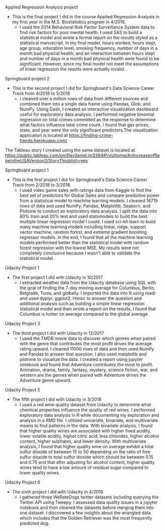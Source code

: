 Applied Regression Analysis project

- This is the final project I did in the course Applied Regression Analysis in my first year in the M.S. Biostatistics program in 4/2016. 
  - I used the 2014 Behavioral Risk Factor Surveillance System data to find risk factors for poor mental health. I used SAS to build a statistical model and wrote a formal report on the results styled as a statistical manuscript. In my final model, hours worked, hours slept, age group, education level, smoking frequency, number of days in a month bad physical health, and an interaction between hours slept and number of days in a month bad physical health were found to be significant. However, since my final model not meet the assumptions of linear regression the results were actually invalid.

Springboard project 2

- This is the second project I did for Springboard's Data Science Career Track from 4/2018 to 5/2018
  - I cleaned over a million rows of data from different sources and combined them into a single data frame using Pandas, Glob, and NumPy. Using Dash, I created an interactive visualization dashboard useful for exploratory data analysis. I performed negative binomial regression on total crimes committed as the response to determine what factors influence total crime count. I found that gas prices, state, and year were the only significant predictors.The visualization application is located at https://finding-crime-trends.herokuapp.com/
  
 The Tableau story I created using the same dataset is located at https://public.tableau.com/profile/daniel.jin3384#!/vizhome/AnIncreaseofRapeintheUSAVersion3/Story1?publish=yes

Springboard project 1

- This is the first project I did for Springboard's Data Science Career Track from 2/2018 to 3/2018.
  - I used video game sales with ratings data from Kaggle to find the best set of predictors for Global Sales and compare predictive power from a statistical model to machine learning models. I cleaned 16719 rows of data and used NumPy, Pandas, Matplotlib, Seaborn, and Plotnine to conduct an exploratory data analysis. I split the data into 80% train and 20% test and used statsmodels to build the best multiple linear regression model I could. I used sci-kit learn to build many machine learning models including linear, ridge, support vector machine, random forest, and extreme gradient boosting regressor models. In the end, I found that all the machine learning models performed better than the statistical model with random forest regression with the lowest MSE. My results were not completely conclusive because I wasn't able to validate the statistical model.

Udacity Project 1

- The first project I did with Udacity in 10/2017
  - I extracted weather data from the Udacity database using SQL with the goal of finding the 7-day moving average for Columbus, Berlin, Belgrade, Tunis, and globally. I imported the data into R using  readr and used dyplyr, ggplot2, Hmisc to answer the question and additional analysis such as building a simple linear regression statistical model and then wrote a report on the results. I found that Columbus is hotter on average compared to the global average.
  
Udacity Project 3

- The third project I did with Udacity in 12/2017
  - I used the TMDB movie data to discover which genres when paired with the genre that contributes the most profit drives the average rating upward.  I cleaned 11000 rows of data and then used NumPy and Pandas to answer that question. I also used matplotlib and plotnine to visualize the data. I created a report using jupyter notebook and found that Adventure contributes the most to profit. Animation, drama, family, fantasy, mystery, science fiction, war, and western are the genres when paired with Adventure drives the Adventure genre upward.   

Udacity Project 5

- The fifth project I did with Udacity in 3/2018
  - I used a red wine quality dataset from Udacity to determine what chemical properties influence the quality of red wines. I performed exploratory data analysis in R while documenting my exploration and analysis in a RMD file. I utilized univariate, bivariate, and multivariate means to find patterns in the data. With bivariate analysis, I found that higher quality wines are associated with higher fixed acidity, lower volatile acidity, higher citric acid, less chlorides, higher alcohol content, higher sulphates, and lower density. With multivariate analysis, I found that higher quality wine on average exhibit a total sulfur dioxide of between 15 to 50 depending on the ratio of free sulfur dioxide to total sulfur dioxide which should be between 0.15 and 0.75 and that after adjusting for alcohol content, higher quality wines tend to have a low amount of residual sugar compared to lower quality wines.
 
 Udacity Project 6
 
 - The sixth project I did with Udacity in 4/2018
   - I gathered three WeRateDogs twitter datasets including querying the Twitter API using Tweepy. I assessed data quality issues in a jupyter notebook and then cleaned the datasets before merging them into one dataset. I discovered a few insights about the wrangled data which includes that the Golden Retriever was the most frequently predicted dog.
